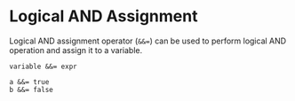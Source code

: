 # Logical AND Assignment

Logical AND assignment operator (`&&=`) can be used to perform logical AND operation and assign it to a variable.

```title="Syntax"
variable &&= expr
```

```title="Example"
a &&= true
b &&= false
```

